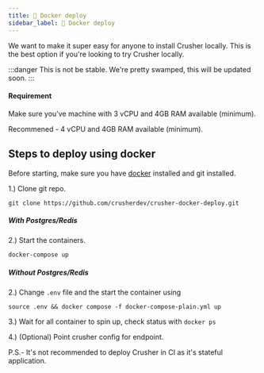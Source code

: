 ```yaml
---
title: 🐳 Docker deploy
sidebar_label: 🐳 Docker deploy
---
```


We want to make it super easy for anyone to install Crusher locally. This is the best option if you're looking to try Crusher locally.

:::danger
This is not be stable. We're pretty swamped, this will be updated soon.
:::

#### Requirement

Make sure you've machine with 3 vCPU and 4GB RAM available (minimum).

Recommened - 4 vCPU and 4GB RAM available (minimum).

## Steps to deploy using docker

Before starting, make sure you have [docker](https://docs.docker.com/engine/install/) installed and git installed.

1.) Clone git repo.

```shell
git clone https://github.com/crusherdev/crusher-docker-deploy.git
```

##### With Postgres/Redis

2.) Start the containers.

```shell
docker-compose up
```

##### Without Postgres/Redis

2.) Change `.env` file and the start the container using

```shell
source .env && docker compose -f docker-compose-plain.yml up
```

3.) Wait for all container to spin up, check status with `docker ps`

4.) (Optional) Point crusher config for endpoint.

P.S.- It's not recommended to deploy Crusher in CI as it's stateful application.
